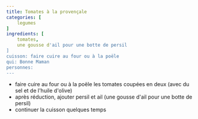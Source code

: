 ```yaml
---
title: Tomates à la provençale
categories: [
    legumes
]
ingredients: [
    tomates,
    une gousse d'ail pour une botte de persil      
]
cuisson: faire cuire au four ou à la poële
qui: Bonne Maman
personnes: 
---
```


* faire cuire au four ou à la poële les tomates coupées en deux (avec du sel et de l'huile d'olive)
* après réduction, ajouter persil et ail (une gousse d'ail pour une botte de persil)
* continuer la cuisson quelques temps
